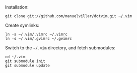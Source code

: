 Installation:

    git clone git://github.com/manuelvillar/dotvim.git ~/.vim

Create symlinks:

    ln -s ~/.vim/.vimrc ~/.vimrc
    ln -s ~/.vim/.gvimrc ~/.gvimrc

Switch to the `~/.vim` directory, and fetch submodules:

    cd ~/.vim
    git submodule init
    git submodule update

